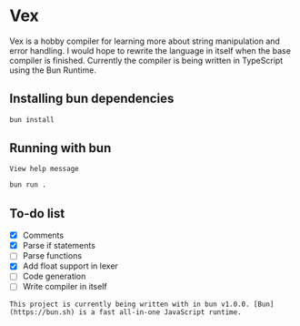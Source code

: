 # Vex
Vex is a hobby compiler for learning more about string manipulation and error handling. I would hope to rewrite the language in itself when the base compiler is finished. Currently the compiler is being written in TypeScript using the Bun Runtime.

## Installing bun dependencies
```bash
bun install
```

## Running with bun
`View help message`
```bash
bun run .
```

## To-do list
- [x] Comments
- [x] Parse if statements
- [ ] Parse functions
- [x] Add float support in lexer
- [ ] Code generation
- [ ] Write compiler in itself

`This project is currently being written with in bun v1.0.0. [Bun](https://bun.sh) is a fast all-in-one JavaScript runtime.`
